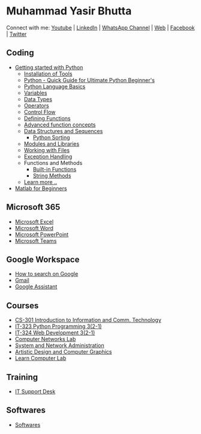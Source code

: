 # Muhammad Yasir Bhutta

Connect with me: [Youtube](https://www.youtube.com/yasirbhutta) \| [LinkedIn](https://www.linkedin.com/in/yasirbhutta/) \| [WhatsApp Channel](https://whatsapp.com/channel/0029VaC3BC160eBZZSs3CW0c) \| [Web](https://yasirbhutta.github.io/) \| [Facebook](https://www.facebook.com/yasirbhutta786) \| [Twitter](https://twitter.com/yasirbhutta)

## Coding

- [Getting started with Python](python/)
    - [Installation of Tools](python/docs/python-task-based-learning.md)
    - [Python - Quick Guide for Ultimate Python Beginner's](python/docs/quick-guide.md)
    - [Python Language Basics](python/docs/basics.md)
    - [Variables](python/docs/variables.md)
    - [Data Types](python/docs/data-types.md)
    - [Operators](python/docs/operators.md)
    - [Control Flow](python/docs/control-flow.md)
    - [Defining Functions](python/docs/functions.md)
    - [Advanced function concepts](python/docs/functions-adv-concepts.md)
    - [Data Structures and Sequences](python/docs/dss.md)
      - [Python Sorting](python/docs/sorting.md)
    - [Modules and Libraries](python/docs/modules-libraries.md)
    - [Working with Files](python/docs/files.md)
    - [Exception Handling](python/docs/error.md)
    - Functions and Methods
      - [Built-in Functions](python/docs/built_in_functions.md)
      - [String Methods](python/docs/str-methods.md)
    - [Learn more ..](python/)
- [Matlab for Beginners](matlab/index.md)
  
## Microsoft 365

- [Microsoft Excel](ms-excel/index.md)
- [Microsoft Word](ms-word/index.md)
- [Microsoft PowerPoint](ms-powerpoint/docs/basics.md)
- [Microsoft Teams](teams/index.md)

## Google Workspace

- [How to search on Google](google-workspace/docs/google-search.md)
- [Gmail](google-workspace/docs/email.md)
- [Google Assistant](google-workspace/docs/google-assistant.md)

## Courses

- [CS-301 Introduction to Information and Comm. Technology](cs-301/index.md)
- [IT-323 Python Programming 3(2-1)](it-323/index.md)
- [IT-324 Web Development 3(2-1)](it-324/index.md)
- [Computer Networks Lab](computer-networks/index.md)
- [System and Network Administration](sna/index.md)
- [Artistic Design and Computer Graphics](artistic-design/index.md)
- [Learn Computer Lab](computer-basics/learn-computer.md)

## Training

- [IT Support Desk](trainings/docs/itsupport.md)

## Softwares

- [Softwares](tools/index.md)

<script async src="https://pagead2.googlesyndication.com/pagead/js/adsbygoogle.js?client=ca-pub-1602443888929206"
     crossorigin="anonymous"></script>
<!-- display square -->
<ins class="adsbygoogle"
     style="display:block"
     data-ad-client="ca-pub-1602443888929206"
     data-ad-slot="9845543342"
     data-ad-format="auto"
     data-full-width-responsive="true"></ins>
<script>
     (adsbygoogle = window.adsbygoogle || []).push({});
</script>